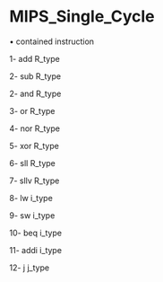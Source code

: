 # MIPS_Single_Cycle
•	contained instruction

1- add       R_type

2- sub       R_type

2- and       R_type

3- or        R_type

4- nor       R_type

5- xor       R_type

6- sll       R_type

7- sllv      R_type

8- lw        i_type

9- sw        i_type

10- beq      i_type

11- addi     i_type

12- j        j_type



